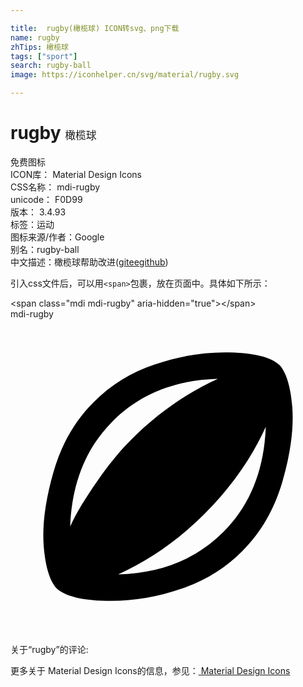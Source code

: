 ```yaml
---

title:  rugby(橄榄球) ICON转svg、png下载
name: rugby
zhTips: 橄榄球
tags: ["sport"]
search: rugby-ball
image: https://iconhelper.cn/svg/material/rugby.svg

---
```


# rugby  <small style="font-size: 60%;font-weight: 100">橄榄球</small>


<div class="detail-page">
<p>
<span><span class="badge-success badge">免费图标</span> </span>
<br/>
<span>
ICON库：
<span class="badge-secondary badge">Material Design Icons</span> 
</span>
<br/>
<span>
CSS名称：
<span class="badge-secondary badge">mdi-rugby</span> 
</span>
<br/>
<span>
unicode：
<span class="badge-secondary badge">F0D99</span> 
<copy-btn content='F0D99' btn-title=""></copy-btn>
<copy-btn :content='String.fromCodePoint(parseInt("F0D99", 16))' btn-title="复制U"></copy-btn>
</span>
<br/>
<span>
版本：
<span class="badge-secondary badge">3.4.93</span> 
</span><br/><span>标签：<span class="badge-light badge"><router-link to="/tags/sport.html">运动</router-link></span></span>
<br/>
<span>图标来源/作者：<span class="badge-light badge">Google</span></span> 
<br/>
<span>别名：<span class="badge-light badge">rugby-ball</span></span><br/><span class="zh-detail">中文描述：<span class="badge-primary badge">橄榄球</span><span class="help-link"><span>帮助改进</span>(<a href="https://gitee.com/liuwave/icon-helper/edit/master/json/material/rugby.json" target="_blank" rel="noopener noreferrer">gitee</a><a href="https://github.com/liuwave/icon-helper/edit/master/json/material/rugby.json" target="_blank" rel="noopener noreferrer">github</a></span>)</span><br/>
</p>
</div>
<div class="alert alert-dark">
  <i class="mdi mdi-rugby mdi-48px"></i>
  <i class="mdi mdi-rugby mdi-36px"></i>
  <i class="mdi mdi-rugby mdi-24px"></i>
  <i class="mdi mdi-rugby mdi-18px"></i>
</div>
<div>
  <p>引入css文件后，可以用<code>&lt;span&gt;</code>包裹，放在页面中。具体如下所示：    
  </p>
  <div class="alert alert-primary" style="font-size: 14px">
    &lt;span class="mdi mdi-rugby" aria-hidden="true"&gt;&lt;/span&gt;
    <copy-btn content='<span class="mdi mdi-rugby" aria-hidden="true"></span>'></copy-btn>
  </div>
  <div class="alert alert-secondary">
    <i class="mdi mdi-rugby"
    style="font-size: 24px"
    aria-hidden="true"></i> mdi-rugby
    <copy-btn content="mdi-rugby" btn-title="复制图标名称"></copy-btn>
  </div>
</div>
<div id="svg" class="svg-wrap">
<svg xmlns="http://www.w3.org/2000/svg" viewBox="0 0 24 24"><path d="M16.22,16.22C18.25,14.19 19.33,11.5 19.45,8.2C18.36,10.61 16.81,12.81 14.81,14.81C12.81,16.81 10.61,18.36 8.2,19.45C11.5,19.36 14.16,18.28 16.22,16.22M7.78,7.78C5.75,9.81 4.67,12.5 4.55,15.8C5,14.8 5.7,13.65 6.61,12.35C7.5,11.05 8.38,10 9.19,9.19C11.19,7.19 13.39,5.64 15.8,4.55C12.5,4.64 9.84,5.72 7.78,7.78M20.5,3.5C21,4.05 21.34,5.11 21.47,6.7C21.59,8.3 21.35,10.16 20.74,12.3C20.13,14.45 19.11,16.23 17.67,17.67C16.36,19 14.8,19.95 13,20.55C11.21,21.16 9.44,21.47 7.69,21.47C5.56,21.47 4.17,21.14 3.5,20.5C3,19.95 2.66,18.89 2.53,17.3C2.41,15.7 2.65,13.84 3.26,11.7C3.87,9.55 4.89,7.77 6.33,6.33C7.64,5 9.2,4.05 11,3.45C12.79,2.84 14.56,2.53 16.31,2.53C18.44,2.53 19.83,2.86 20.5,3.5Z" /></svg>
</div>
<detail full-name='mdi-rugby'></detail>
<div>
<p>关于“rugby”的评论:</p>
</div>
<Vssue title="关于“rugby”的评论" ></Vssue>    
<div><p>更多关于 Material Design Icons的信息，参见：<a target="_blank" href="https://iconhelper.cn/material.html"> Material Design Icons</a>
</p></div>
